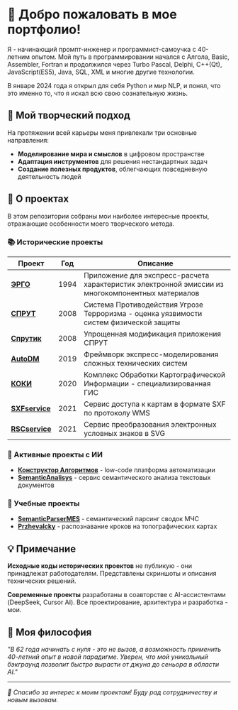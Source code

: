 # 👋 Добро пожаловать в мое портфолио!

Я - начинающий промпт-инженер и программист-самоучка с 40-летним опытом. Мой путь в программировании начался с Алгола, Basic, Assembler, Fortran и продолжился через Turbo Pascal, Delphi, C++(Qt), JavaScript(ES5), Java, SQL, XML и многие другие технологии.

В январе 2024 года я открыл для себя Python и мир NLP, и понял, что это именно то, что я искал всю свою сознательную жизнь.

## 🎯 Мой творческий подход

На протяжении всей карьеры меня привлекали три основные направления:
- **Моделирование мира и смыслов** в цифровом пространстве
- **Адаптация инструментов** для решения нестандартных задач
- **Создание полезных продуктов**, облегчающих повседневную деятельность людей

## 🚀 О проектах

В этом репозитории собраны мои наиболее интересные проекты, отражающие особенности моего творческого метода.

### 📚 Исторические проекты

| Проект | Год | Описание |
|--------|-----|----------|
| **[ЭРГО](https://github.com/igorvolk1961/ergo)** | 1994 | Приложение для экспресс-расчета характеристик электронной эмиссии из многокомпонентных материалов |
| **[СПРУТ](https://github.com/igorvolk1961/sprut)** | 2008 | Система Противодействия Угрозе Терроризма - оценка уязвимости систем физической защиты |
| **[Спрутик](https://github.com/igorvolk1961/sprutik)** | 2008 | Упрощенная модификация приложения СПРУТ |
| **[AutoDM](https://github.com/igorvolk1961/AutoDM)** | 2019 | Фреймворк экспресс-моделирования сложных технических систем |
| **[КОКИ](https://github.com/igorvolk1961/koki)** | 2020 | Комплекс Обработки Картографической Информации - специализированная ГИС |
| **[SXFservice](https://github.com/igorvolk1961/SXFservice)** | 2021 | Сервис доступа к картам в формате SXF по протоколу WMS |
| **[RSCservice](https://github.com/igorvolk1961/RSCservice)** | 2021 | Сервис преобразования электронных условных знаков в SVG |

### 🤖 Активные проекты с ИИ

- **[Конструктор Алгоритмов](https://github.com/igorvolk1961/algorithm-builder)** - low-code платформа автоматизации
- **[SemanticAnalisys](https://github.com/igorvolk1961/SemanticAnalisys)** - сервис семантического анализа текстовых документов

### 📖 Учебные проекты

- **[SemanticParserMES](https://github.com/igorvolk1961/SemanticParserMES)** - семантический парсинг сводок МЧС
- **[Przhevalcky](https://github.com/igorvolk1961/przhevalsky)** - распознавание кроков на топографических картах

## 💡 Примечание

**Исходные коды исторических проектов** не публикую - они принадлежат работодателям. Представлены скриншоты и описания технических решений.

**Современные проекты** разработаны в соавторстве с AI-ассистентами (DeepSeek, Cursor AI). Все проектирование, архитектура и разработка - мои.

## 🌟 Моя философия

*"В 62 года начинать с нуля - это не вызов, а возможность применить 40-летний опыт в новой парадигме. Уверен, что мой уникальный бэкграунд позволит быстро вырасти от джуна до сеньора в области AI."*

---

*💫 Спасибо за интерес к моим проектам! Буду рад сотрудничеству и новым вызовам.*
